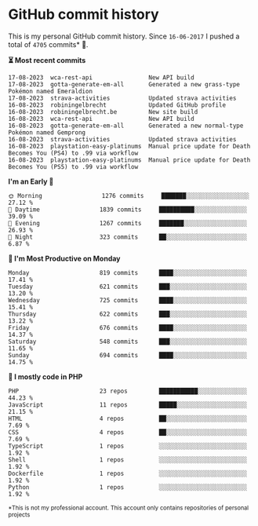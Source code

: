 # GitHub commit history
This is my personal GitHub commit history. Since <!--START_SECTION:first-commit-date-->`16-06-2017`<!--END_SECTION:first-commit-date--> I pushed a total of <!--START_SECTION:total-commit-count-->`4705`<!--END_SECTION:total-commit-count--> commits* 🎉.

<!--START_SECTION:most-recent-commits-->
**⏳ Most recent commits**
                                        
```text
17-08-2023  wca-rest-api                New API build
17-08-2023  gotta-generate-em-all       Generated a new grass-type Pokémon named Emeraldion
17-08-2023  strava-activities           Updated strava activities
16-08-2023  robiningelbrecht            Updated GitHub profile
16-08-2023  robiningelbrecht.be         New site build
16-08-2023  wca-rest-api                New API build
16-08-2023  gotta-generate-em-all       Generated a new normal-type Pokémon named Gemprong
16-08-2023  strava-activities           Updated strava activities
16-08-2023  playstation-easy-platinums  Manual price update for Death Becomes You (PS4) to .99 via workflow
16-08-2023  playstation-easy-platinums  Manual price update for Death Becomes You (PS5) to .99 via workflow
```
<!--END_SECTION:most-recent-commits-->  

<!--START_SECTION:commits-per-day-time-->
**I&#039;m an Early 🐤**

```text
🌞 Morning                 1276 commits     ███████░░░░░░░░░░░░░░░░░░   27.12 %
🌆 Daytime                 1839 commits     ██████████░░░░░░░░░░░░░░░   39.09 %
🌃 Evening                 1267 commits     ███████░░░░░░░░░░░░░░░░░░   26.93 %
🌙 Night                   323 commits      ██░░░░░░░░░░░░░░░░░░░░░░░   6.87 %
```
<!--END_SECTION:commits-per-day-time-->  

<!--START_SECTION:commits-per-weekday-->
**📅 I&#039;m Most Productive on Monday**

```text
Monday                    819 commits      ████░░░░░░░░░░░░░░░░░░░░░   17.41 %
Tuesday                   621 commits      ███░░░░░░░░░░░░░░░░░░░░░░   13.20 %
Wednesday                 725 commits      ████░░░░░░░░░░░░░░░░░░░░░   15.41 %
Thursday                  622 commits      ███░░░░░░░░░░░░░░░░░░░░░░   13.22 %
Friday                    676 commits      ████░░░░░░░░░░░░░░░░░░░░░   14.37 %
Saturday                  548 commits      ███░░░░░░░░░░░░░░░░░░░░░░   11.65 %
Sunday                    694 commits      ████░░░░░░░░░░░░░░░░░░░░░   14.75 %
```
<!--END_SECTION:commits-per-weekday-->  

<!--START_SECTION:repos-per-language-->
**💬 I mostly code in PHP**

```text
PHP                       23 repos         ███████████░░░░░░░░░░░░░░   44.23 %
JavaScript                11 repos         █████░░░░░░░░░░░░░░░░░░░░   21.15 %
HTML                      4 repos          ██░░░░░░░░░░░░░░░░░░░░░░░   7.69 %
CSS                       4 repos          ██░░░░░░░░░░░░░░░░░░░░░░░   7.69 %
TypeScript                1 repos          ░░░░░░░░░░░░░░░░░░░░░░░░░   1.92 %
Shell                     1 repos          ░░░░░░░░░░░░░░░░░░░░░░░░░   1.92 %
Dockerfile                1 repos          ░░░░░░░░░░░░░░░░░░░░░░░░░   1.92 %
Python                    1 repos          ░░░░░░░░░░░░░░░░░░░░░░░░░   1.92 %
```
<!--END_SECTION:repos-per-language-->  

<sub>*This is not my professional account. This account only contains repositories of personal projects</sub>
